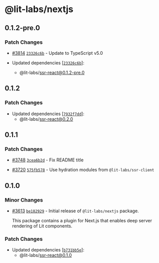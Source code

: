 # @lit-labs/nextjs

## 0.1.2-pre.0

### Patch Changes

- [#3814](https://github.com/lit/lit/pull/3814) [`23326c6b`](https://github.com/lit/lit/commit/23326c6b9a6abdf01998dadf5d0f20a643e457aa) - Update to TypeScript v5.0

- Updated dependencies [[`23326c6b`](https://github.com/lit/lit/commit/23326c6b9a6abdf01998dadf5d0f20a643e457aa)]:
  - @lit-labs/ssr-react@0.1.2-pre.0

## 0.1.2

### Patch Changes

- Updated dependencies [[`7932f7dd`](https://github.com/lit/lit/commit/7932f7ddc21308dc0bf7b1bbd0dde781a6c8dece)]:
  - @lit-labs/ssr-react@0.2.0

## 0.1.1

### Patch Changes

- [#3748](https://github.com/lit/lit/pull/3748) [`3cea6b2d`](https://github.com/lit/lit/commit/3cea6b2d23f294d41c57f8e695575468cc068332) - Fix README title

- [#3720](https://github.com/lit/lit/pull/3720) [`575fb578`](https://github.com/lit/lit/commit/575fb578473031859b59b9ed98634ba091b389f7) - Use hydration modules from `@lit-labs/ssr-client`

## 0.1.0

### Minor Changes

- [#3613](https://github.com/lit/lit/pull/3613) [`be182929`](https://github.com/lit/lit/commit/be18292938062a3b5233016fdac1a72ba6f1eacf) - Initial release of `@lit-labs/nextjs` package.

  This package contains a plugin for Next.js that enables deep server rendering of Lit components.

### Patch Changes

- Updated dependencies [[`b731bb5e`](https://github.com/lit/lit/commit/b731bb5e6d07af2e0ca2de911b781fa3794231cd)]:
  - @lit-labs/ssr-react@0.1.0
